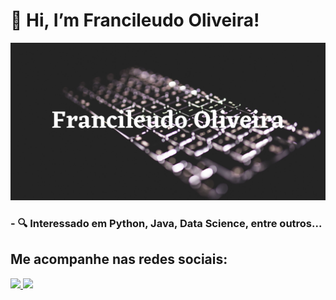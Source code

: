 # 👋 Hi, I’m Francileudo Oliveira!


![foto de perfil](https://github.com/fransilva0/fransilva0/blob/main/Francileudo%20Oliveira.jpg)


### - 🔍 Interessado em Python, Java, Data Science, entre outros...


## Me acompanhe nas redes sociais:

<a href="https://twitter.com/Fran_Silva0"><img src="https://img.icons8.com/nolan/50/twitter.png"/> </a>
<a href="https://www.linkedin.com/in/francileudo-oliveira"><img src="https://img.icons8.com/nolan/50/linkedin.png"/></a>
